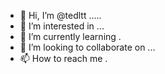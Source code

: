 - 👋 Hi, I’m @tedltt .....
- 👀 I’m interested in ...
- 🌱 I’m currently learning .
- 💞️ I’m looking to collaborate on ...
- 📫 How to reach me .

<!---
tedltt/tedltt is a ✨ special ✨ repository because its `README.md` (this file) appears on your GitHub profile.
You can click the Preview link to take a look at your changes.
--->
